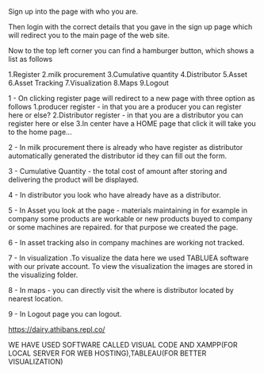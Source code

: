 Sign up into the page with who you are.

Then login with the correct details that you gave in the sign up page which will redirect you to the main page of the web site.

Now to the top left corner you can find a hamburger button, which shows a list as follows

1.Register 
2.milk procurement 
3.Cumulative quantity 
4.Distributor 
5.Asset 
6.Asset Tracking 
7.Visualization 
8.Maps 
9.Logout

1 - On clicking register page will redirect to a new page with three option as follows
    1.producer register - in that you are a producer you can register here or else? 
    2.Distributor register - in that you are a distributor you can register here or else 3.In center have a HOME page that click it will take you to the home page...

2 - In milk procurement there is already who have register as distributor automatically generated the distributor id they can fill out the form.

3 - Cumulative Quantity - the total cost of amount after storing and delivering the product will be displayed.

4 - In distributor you look who have already have as a distributor.

5 - In Asset you look at the page - materials maintaining in for example in company some products are workable or new products buyed to company or some machines are repaired. for that purpose we created the page.

6 - In asset tracking also in company machines are working not tracked.

7 - In visualization .To visualize the data here we used TABLUEA software with our private account. To view the visualization the images are stored in the visualizing folder.

8 - In maps - you can directly visit the where is distributor located by nearest location.

9 - In Logout page you can logout.

https://dairy.athibans.repl.co/

WE HAVE USED SOFTWARE CALLED VISUAL CODE AND XAMPP(FOR LOCAL SERVER FOR WEB HOSTING),TABLEAU(FOR BETTER VISUALIZATION)